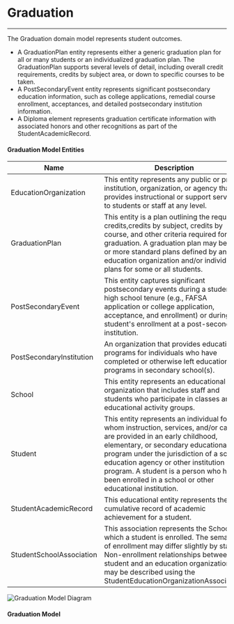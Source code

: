 # Graduation
---
The Graduation domain model represents student outcomes.
* A GraduationPlan entity represents either a generic graduation plan for all or many students or an individualized graduation plan. The GraduationPlan supports several levels of detail, including overall credit requirements, credits by subject area, or down to specific courses to be taken.
* A PostSecondaryEvent entity represents significant postsecondary education information, such as college applications, remedial course enrollment, acceptances, and detailed postsecondary institution information.
* A Diploma element represents graduation certificate information with associated honors and other recognitions as part of the StudentAcademicRecord.



#### Graduation Model Entities

| Name        | Description  |
|-----------------|------------------|
| EducationOrganization | This entity represents any public or private institution, organization, or agency that provides instructional or support services to students or staff at any level. |
| GraduationPlan | This entity is a plan outlining the required credits,credits by subject, credits by course, and other criteria required for graduation. A graduation plan may be one or more standard plans defined by an education organization and/or individual plans for some or all students. |
| PostSecondaryEvent | This entity captures significant postsecondary events during a student's high school tenure (e.g., FAFSA application or college application, acceptance, and enrollment) or during a student's enrollment at a post-secondary institution. |
| PostSecondaryInstitution | An organization that provides educational programs for individuals who have completed or otherwise left educational programs in secondary school(s). |
| School | This entity represents an educational organization that includes staff and students who participate in classes and educational activity groups. |
| Student | This entity represents an individual for whom instruction, services, and/or care are provided in an early childhood, elementary, or secondary educational program under the jurisdiction of a school, education agency or other institution or program. A student is a person who has been enrolled in a school or other educational institution. |
| StudentAcademicRecord | This educational entity represents the cumulative record of academic achievement for a student. |
| StudentSchoolAssociation | This association represents the School in which a student is enrolled. The semantics of enrollment may differ slightly by state. Non-enrollment relationships between a student and an education organization may be described using the StudentEducationOrganizationAssociation. |


![Graduation Model Diagram](/path/to/domain-model.png)
#### Graduation Model  


